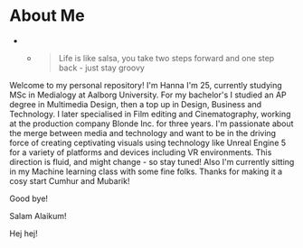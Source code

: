 # About Me

* * > Life is like salsa, you take two steps forward and one step back - just stay groovy

Welcome to my personal repository! I'm Hanna I'm 25, currently studying MSc in Medialogy at Aalborg University. For my bachelor's I studied an AP degree in Multimedia Design, then a top up in Design, Business and Technology. I later specialised in Film editing and Cinematography, working at the production company Blonde Inc. for three years. I'm passionate about the merge between media and technology and want to be in the driving force of creating ceptivating visuals using technology like Unreal Engine 5 for a variety of platforms and devices including VR environments. This direction is fluid, and might change - so stay tuned! Also I'm currently sitting in my Machine learning class with some fine folks. Thanks for making it a cosy start Cumhur and Mubarik!

Good bye!

Salam Alaikum!

Hej hej!

